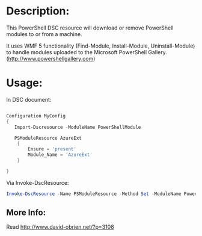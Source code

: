 # Description:
This PowerShell DSC resource will download or remove PowerShell modules to or from a machine.

It uses WMF 5 functionality (Find-Module, Install-Module, Uninstall-Module) to handle modules uploaded to the Microsoft PowerShell Gallery. (http://www.powershellgallery.com)

# Usage:

In DSC document:
````powershell

Configuration MyConfig
{
   Import-Dscresource -ModuleName PowerShellModule    

   PSModuleResource AzureExt
    {
        Ensure = 'present'
        Module_Name = 'AzureExt'        
    }

}
````
Via Invoke-DscResource:
````powershell
Invoke-DscResource -Name PSModuleResource -Method Set -ModuleName PowerShellModule -Property @{Ensure='absent';Module_Name='AzureExt'} -Verbose
````

## More Info:
Read http://www.david-obrien.net/?p=3108
